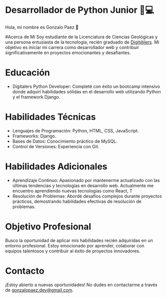 # Desarrollador de Python Junior 🐍💻
Hola, mi nombre es Gonzalo Paez 👋

#Acerca de Mí
Soy estudiante de la Licenciatura de Ciencias Geológicas  y una persona entusiasta de la tecnologia, recién graduado de [Digit@lers](https://institucional.telecom.com.ar/digitalers). Mi objetivo es iniciar mi carrera como desarrollador web y contribuir significativamente en proyectos emocionantes y desafiantes.

# Educación
- Digitalers Python Developer: Completé con éxito un bootcamp intensivo donde adquirí habilidades sólidas en el desarrollo web utilizando Python y el framework Django.

# Habilidades Técnicas
- Lenguajes de Programación: Python, HTML, CSS, JavaScript.
- Frameworks: Django.
- Bases de Datos: Conocimiento práctico de MySQL.
- Control de Versiones: Experiencia con Git.


# Habilidades Adicionales
- Aprendizaje Continuo: Apasionado por mantenerme actualizado con las últimas tendencias y tecnologías en desarrollo web. Actualmente me encuentro aprendiendo nuevas tecnologias como React, T
- Resolución de Problemas: Abordé desafíos complejos durante proyectos prácticos, demostrando habilidades efectivas de resolución de problemas.

# Objetivo Profesional
Busco la oportunidad de aplicar mis habilidades recién adquiridas en un entorno profesional. Estoy emocionado por aprender, colaborar con equipos talentosos y contribuir al éxito de proyectos innovadores.

# Contacto
¡Estoy abierto a nuevas oportunidades! No dudes en contactarme a través de gonzalopaez.dev@gmail.com.
